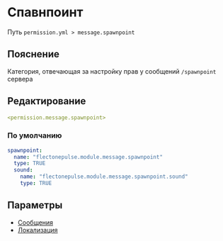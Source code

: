 # Спавнпоинт
Путь `permission.yml > message.spawnpoint`

## Пояснение
Категория, отвечающая за настройку прав у сообщений `/spawnpoint` сервера

## Редактирование
```yaml
<permission.message.spawnpoint>
```

### По умолчанию
```yaml
spawnpoint:
  name: "flectonepulse.module.message.spawnpoint"
  type: TRUE
  sound:
    name: "flectonepulse.module.message.spawnpoint.sound"
    type: TRUE
```

## Параметры

- [Сообщения](/docs/message/spawnpoint/)
- [Локализация](/docs/localizations/ru_ru/message/spawnpoint/)

<!--@include: @/parts/permission/permissionTier3.md-->
<!--@include: @/parts/permission/sound.md-->

